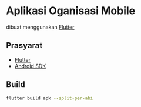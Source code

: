 # Aplikasi Oganisasi Mobile

dibuat menggunakan [Flutter](https://flutter.dev/)

## Prasyarat

- [Flutter](https://flutter.dev/)
- [Android SDK](https://developer.android.com/studio)

## Build

```bash
flutter build apk --split-per-abi
```
